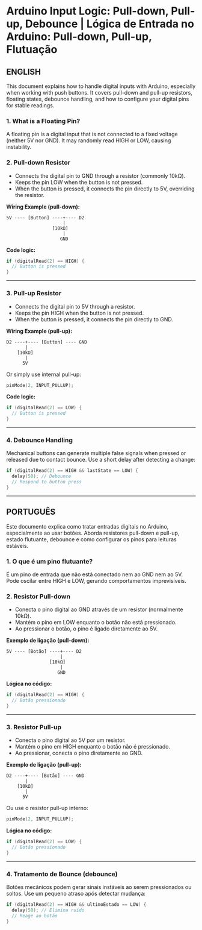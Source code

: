 # Arduino Input Logic: Pull-down, Pull-up, Debounce | Lógica de Entrada no Arduino: Pull-down, Pull-up, Flutuação

## ENGLISH

This document explains how to handle digital inputs with Arduino, especially when working with push buttons. It covers pull-down and pull-up resistors, floating states, debounce handling, and how to configure your digital pins for stable readings.

### 1. What is a Floating Pin?
A floating pin is a digital input that is not connected to a fixed voltage (neither 5V nor GND). It may randomly read HIGH or LOW, causing instability.

### 2. Pull-down Resistor
- Connects the digital pin to GND through a resistor (commonly 10kΩ).
- Keeps the pin LOW when the button is not pressed.
- When the button is pressed, it connects the pin directly to 5V, overriding the resistor.

**Wiring Example (pull-down):**
```
5V ---- [Button] ----+---- D2
                     |
                 [10kΩ]
                     |
                    GND
```

**Code logic:**
```cpp
if (digitalRead(2) == HIGH) {
  // Button is pressed
}
```

---

### 3. Pull-up Resistor
- Connects the digital pin to 5V through a resistor.
- Keeps the pin HIGH when the button is not pressed.
- When the button is pressed, it connects the pin directly to GND.

**Wiring Example (pull-up):**
```
D2 ----+---- [Button] ---- GND
       |
    [10kΩ]
       |
      5V
```

Or simply use internal pull-up:
```cpp
pinMode(2, INPUT_PULLUP);
```

**Code logic:**
```cpp
if (digitalRead(2) == LOW) {
  // Button is pressed
}
```

---

### 4. Debounce Handling
Mechanical buttons can generate multiple false signals when pressed or released due to contact bounce. Use a short delay after detecting a change:

```cpp
if (digitalRead(2) == HIGH && lastState == LOW) {
  delay(50); // Debounce
  // Respond to button press
}
```

---

## PORTUGUÊS

Este documento explica como tratar entradas digitais no Arduino, especialmente ao usar botões. Aborda resistores pull-down e pull-up, estado flutuante, debounce e como configurar os pinos para leituras estáveis.

### 1. O que é um pino flutuante?
É um pino de entrada que não está conectado nem ao GND nem ao 5V. Pode oscilar entre HIGH e LOW, gerando comportamentos imprevisíveis.

### 2. Resistor Pull-down
- Conecta o pino digital ao GND através de um resistor (normalmente 10kΩ).
- Mantém o pino em LOW enquanto o botão não está pressionado.
- Ao pressionar o botão, o pino é ligado diretamente ao 5V.

**Exemplo de ligação (pull-down):**
```
5V ---- [Botão] ----+---- D2
                    |
                [10kΩ]
                    |
                   GND
```

**Lógica no código:**
```cpp
if (digitalRead(2) == HIGH) {
  // Botão pressionado
}
```

---

### 3. Resistor Pull-up
- Conecta o pino digital ao 5V por um resistor.
- Mantém o pino em HIGH enquanto o botão não é pressionado.
- Ao pressionar, conecta o pino diretamente ao GND.

**Exemplo de ligação (pull-up):**
```
D2 ----+---- [Botão] ---- GND
       |
    [10kΩ]
       |
      5V
```

Ou use o resistor pull-up interno:
```cpp
pinMode(2, INPUT_PULLUP);
```

**Lógica no código:**
```cpp
if (digitalRead(2) == LOW) {
  // Botão pressionado
}
```

---

### 4. Tratamento de Bounce (debounce)
Botões mecânicos podem gerar sinais instáveis ao serem pressionados ou soltos. Use um pequeno atraso após detectar mudança:

```cpp
if (digitalRead(2) == HIGH && ultimoEstado == LOW) {
  delay(50); // Elimina ruído
  // Reage ao botão
}
```